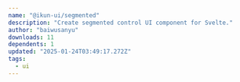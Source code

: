 ```yaml
---
name: "@ikun-ui/segmented"
description: "Create segmented control UI component for Svelte."
author: "baiwusanyu"
downloads: 11
dependents: 1
updated: "2025-01-24T03:49:17.272Z"
tags: 
  - ui
---
```


